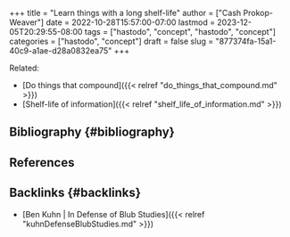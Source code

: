 +++
title = "Learn things with a long shelf-life"
author = ["Cash Prokop-Weaver"]
date = 2022-10-28T15:57:00-07:00
lastmod = 2023-12-05T20:29:55-08:00
tags = ["hastodo", "concept", "hastodo", "concept"]
categories = ["hastodo", "concept"]
draft = false
slug = "877374fa-15a1-40c9-a1ae-d28a0832ea75"
+++

Related:

-   [Do things that compound]({{< relref "do_things_that_compound.md" >}})
-   [Shelf-life of information]({{< relref "shelf_life_of_information.md" >}})


## Bibliography {#bibliography}

## References

<style>.csl-entry{text-indent: -1.5em; margin-left: 1.5em;}</style><div class="csl-bib-body">
</div>


## Backlinks {#backlinks}

-   [Ben Kuhn | In Defense of Blub Studies]({{< relref "kuhnDefenseBlubStudies.md" >}})
